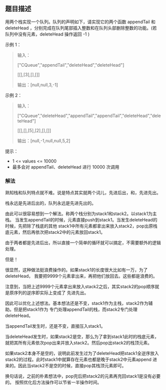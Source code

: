 ## 题目描述

用两个栈实现一个队列。队列的声明如下，请实现它的两个函数 appendTail 和 deleteHead ，分别完成在队列尾部插入整数和在队列头部删除整数的功能。(若队列中没有元素，deleteHead 操作返回 -1 )

示例 1：

>输入：
>
>["CQueue","appendTail","deleteHead","deleteHead"]
>
>[[],[3],[],[]]
>
>输出：[null,null,3,-1]

示例 2：

>输入：
>
>["CQueue","deleteHead","appendTail","appendTail","deleteHead","deleteHead"]
>
>[[],[],[5],[2],[],[]]
>
>输出：[null,-1,null,null,5,2]

提示：

- 1 <= values <= 10000
- 最多会对 appendTail、deleteHead 进行 10000 次调用

### 解法
熟知栈和队列特点就不难。说是特点其实就两个词儿，先进后出，和，先进先出。

栈永远是先进后出的，队列永远是先进先出的。

由此可以很容易想到一个解法。称两个栈分别为stack1和stack2。以stack1为主栈。
当发生appendTail的时候，元素直接push到stack1。当发生deleteHead的时候，先把除了栈底的其他
stack1中所有元素都拿出来放入stack2，pop出原栈底元素，然后再依次把stack2中的元素放回stack1。

由于两者都是先进后出，所以直接一个简单的循环就可以搞定，不需要额外的逻辑处理。

但是！

很显然，这种做法挺浪费操作的。如果stack1的长度很大比如有一万，为了deleteHead，
我要把9999个元素拿出来，再把他们放回去。这些都是浪费的。

注意到，当把上述9999个元素拿出来放入stack2之后，其实stack2的pop顺序就是原序列的逆序即实际上变成了
先进先出。

因此可以优化上述想法。基本想法还是不变，stack1作为主栈，stack2作为辅助。但是把stack1作为
专门处理appendTail的栈，而stack2专门处理deleteHead。

当appendTail发生时，还是不变，直接压入stack1。

当deleteHead发生时，如果stack2是空，那么为了拿到stack1此时的栈底元素，就把其所有元素依次pop出来并放入stack2。然后pop出stack2的栈顶元素。

如果stack2本身不是空的，说明此前发生过为了deleteHead把stack1全逆序放入stack2的过程。此时stack1中就算存在元素也都是晚于stack2中元素append
进来的。因此当stack2不是空的时候，直接pop其栈顶元素即可。

换句话说，之前的朴素想法中，pop完后把stack2的元素再充回stack1是没有必要的。
按照优化后方法操作可以节省一半操作时间。